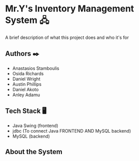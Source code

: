 
# Mr.Y's Inventory Management System 🖧

A brief description of what this project does and who it's for


## Authors ✒️

- Anastasios Stamboulis
- Osida Richards
- Daniel Wright
- Austin Phillips
- Daniel Akoto
- Anley Adamu


## Tech Stack 🖥️

- Java Swing (frontend)
- jdbc (To connect Java FRONTEND AND MySQL backend)
- MySQL (backend)


## About the System
